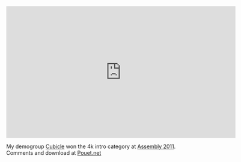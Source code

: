 <div>
<iframe width="610" height="350" src="http://www.youtube.com/embed/taFvWDc5Egs?hd=1" frameborder="0" allowfullscreen></iframe>
</div>

My demogroup [Cubicle](http://www.cubicle.fi) won the 4k intro category at [Assembly 2011](http://www.assembly.org). Comments and download at [Pouet.net](http://www.pouet.net/prod.php?which=57447)
